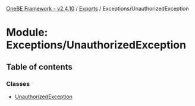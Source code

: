 [OneBE Framework - v2.4.10](../README.md) / [Exports](../modules.md) / Exceptions/UnauthorizedException

# Module: Exceptions/UnauthorizedException

## Table of contents

### Classes

- [UnauthorizedException](../classes/Exceptions_UnauthorizedException.UnauthorizedException.md)
